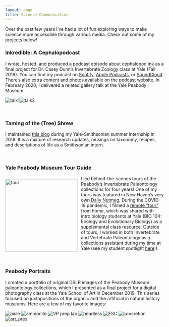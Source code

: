 ```yaml
---
layout: page
title: Science Communication
---
```


Over the past few years I’ve had a lot of fun exploring ways to make science more accessible through various media. Check out some of my projects below!

### Inkredible: A Cephalopodcast

I wrote, hosted, and produced a podcast episode about cephalopod ink as a final project for Dr. Casey Dunn’s Invertebrate Zoology class at Yale (Fall 2019). You can find my podcast on <a href="https://open.spotify.com/show/0JaFabsUnukuNOMlKrkq1E" target="_blank">Spotify</a>, <a href="https://podcasts.apple.com/us/podcast/inkredible-a-cephalopodcast/id1490214137" target="_blank">Apple Podcasts</a>, or <a href="https://soundcloud.com/maya-juman/inkredible-a-cephalopodcast" target="_blank">SoundCloud</a>. There’s also extra content and photos available on the <a href="https://inkrediblepod.wordpress.com/" target="_blank">podcast website</a>. In February 2020, I delivered a related gallery talk at the Yale Peabody Museum.

<img src="/public/ceph1.JPG" alt="talk1"><img src="/public/ceph2.JPG" alt="talk2">

<br />

### Taming of the (Tree) Shrew

I maintained <a href="https://tamingofthetreeshrew.wordpress.com/" target="_blank">this blog</a> during my Yale-Smithsonian summer internship in 2018. It is a mixture of research updates, musings on taxonomy, recipes, and descriptions of life as a Smithsonian intern.

<br />

### Yale Peabody Museum Tour Guide

<img src="/public/tour.jpg" alt="tour" align="left" style="margin: 10px 10px 0px 0px; width:230px">

<p align=left>I led behind-the-scenes tours of the Peabody’s Invertebrate Paleontology collections for four years! One of my tours was featured in New Haven’s very own <a href="http://dailynutmeg.com/2018/01/25/peabody-museum-behind-scenes-grand-tour/" target="_blank">Daily Nutmeg</a>. During the COVID-19 pandemic, I filmed a <a href="https://www.youtube.com/watch?v=9qENRyMooXs" target="_blank">remote "tour"</a> from home, which was shared with intro biology students at Yale (BIO 104: Ecology and Evolutionary Biology) as a supplemental class resource. Outside of tours, I worked in both Invertebrate and Vertebrate Paleontology as a collections assistant during my time at Yale (see my student spotlight <a href="https://www.facebook.com/YalePeabodyMuseum/posts/our-first-student-spotlight-of-the-year-is-maya-juman-maya-is-a-senior-in-saybro/10157914017949429/" target="_blank">here</a>!).</p>

<br />

### Peabody Portraits

I created a portfolio of original DSLR images of the Peabody Museum paleontology collections, which I presented as a final project for a digital photography class at the Yale School of Art in December 2019. This series focused on juxtapositions of the organic and the artificial in natural history museums. Here are a few of my favorite images:

<img src="/public/aisle.jpg" alt="aisle">
<img src="/public/ammonite.jpg" alt="ammonite">
<img src="/public/preplab.jpg" alt="VP prep lab">
<img src="/public/headless.jpg" alt="headless">
<img src="/public/esc.jpg" alt="ESC">
<img src="/public/concretion.jpg" alt="concretion">
<img src="/public/crit.JPG" alt="art_pres">
